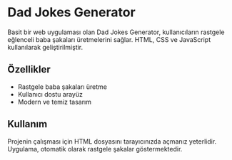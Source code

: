 # Dad Jokes Generator

Basit bir web uygulaması olan Dad Jokes Generator, kullanıcıların rastgele eğlenceli baba şakaları üretmelerini sağlar. HTML, CSS ve JavaScript kullanılarak geliştirilmiştir.

## Özellikler
- Rastgele baba şakaları üretme
- Kullanıcı dostu arayüz
- Modern ve temiz tasarım

## Kullanım
Projenin çalışması için HTML dosyasını tarayıcınızda açmanız yeterlidir. Uygulama, otomatik olarak rastgele şakalar göstermektedir.
